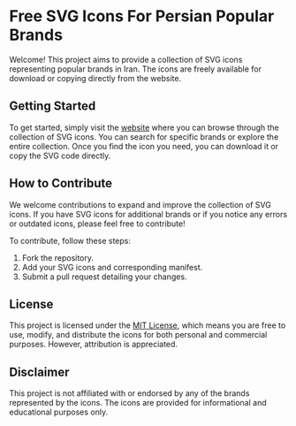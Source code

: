 # Free SVG Icons For Persian Popular Brands

Welcome! This project aims to provide a collection of SVG icons representing popular brands in Iran. The icons are freely available for download or copying directly from the website.

## Getting Started

To get started, simply visit the [website](https://mojtabaahn.github.io/persian-simple-icons/) where you can browse through the collection of SVG icons. You can search for specific brands or explore the entire collection. Once you find the icon you need, you can download it or copy the SVG code directly.

## How to Contribute

We welcome contributions to expand and improve the collection of SVG icons. If you have SVG icons for additional brands or if you notice any errors or outdated icons, please feel free to contribute!

To contribute, follow these steps:

1. Fork the repository.
2. Add your SVG icons and corresponding manifest.
3. Submit a pull request detailing your changes.

## License

This project is licensed under the [MIT License](LICENSE), which means you are free to use, modify, and distribute the icons for both personal and commercial purposes. However, attribution is appreciated.

## Disclaimer

This project is not affiliated with or endorsed by any of the brands represented by the icons. The icons are provided for informational and educational purposes only.